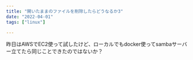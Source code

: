 ```yaml
---
title: "開いたままのファイルを削除したらどうなるか3"
date: "2022-04-01"
tags: ["linux"]

---
```


昨日はAWSでEC2使って試したけど、ローカルでもdocker使ってsambaサーバー立てたら同じことできたのではないか？
